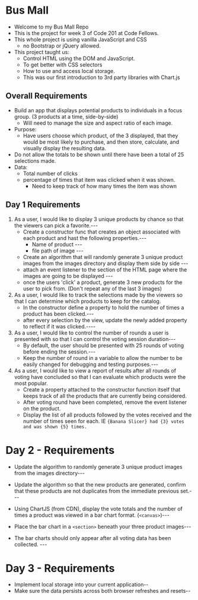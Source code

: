 # Bus Mall
- Welcome to my Bus Mall Repo
- This is the project for week 3 of Code 201 at Code Fellows.
- This whole project is using vanilla JavaScript and CSS
    - no Bootstrap or jQuery allowed.
- This project taught us:
    - Control HTML using the DOM and JavaScript.
    - To get better with CSS selectors
    - How to use and access local storage.
    - This was our first introduction to 3rd party libraries with Chart.js

## Overall Requirements
- Build an app that displays potential products to individuals in a focus group. (3 products at a time, side-by-side)
    - Will need to manage the size and aspect ratio of each image.
- Purpose:
    - Have users choose which product, of the 3 displayed, that they would be most likely to purchase, and then store, calculate, and visually display the resulting data.
- Do not allow the totals to be shown until there have been a total of 25 selections made.
- Data:
    - Total number of clicks
    - percentage of times that item was clicked when it was shown.
        - Need to keep track of how many times the item was shown

  
## Day 1 Requirements
1. As a user, I would like to display 3 unique products by chance so that the viewers can pick a favorite.---
    - Create a constructor func that creates an object associated with each product and hast the following properties.---
        - Name of product ---
        - file path of image ---
    - Create an algorithm that will randomly generate 3 unique product images from the images directory and display them side by side ---
    - attach an event listener to the section of the HTML page where the images are going to be displayed ---
    - once the users 'click' a product, generate 3 new products for the user to pick from. (Don't repeat any of the last 3 images)
1. As a user, I would like to track the selections made by the viewers so that I can determine which products to keep for the catalog.
    - In the constructor define a property to hold the number of times a product has been clicked.---
    - after every selection by the view, update the newly added property to reflect if it was clicked.---- 
1. As a user, I would like to control the number of rounds a user is presented with so that I can control the voting session duration---
    - By default, the user should be presented with 25 rounds of voting before ending the session.---
    - Keep the number of round in a variable to allow the number to be easily changed for debugging and testing purposes.---
1. As a user, I would like to view a report of results after all rounds of voting have concluded so that  I can evaluate which products were the most popular.
    - Create a property attached to the constructor function itself that keeps track of all the products that are currently being considered. 
    - After voting round have been completed, remove the event listener on the product.
    - Display the list of all products followed by the votes received and the number of times seen for each. IE `{Banana Slicer} had {3} votes and was shown {5} times.`

# Day 2 - Requirements

- Update the algorithm to randomly generate 3 unique product images from the images directory---
- Update the algorithm so that the new products are generated, confirm that these products are not duplicates from the immediate previous set.---

- Using ChartJS (from CDN), display the vote totals and the number of times a product was viewed in a bar chart format. (`<canvas>`)---
- Place the bar chart in a `<section>` beneath your three product images---
- The bar charts should only appear after all voting data has been collected. ---

# Day 3 - Requirements

- Implement local storage into your current application--
- Make sure the data persists across both browser refreshes and resets--
